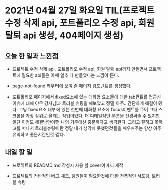 # 2021년 04월 27일 화요일 TIL(프로젝트 수정 삭제 api, 포트폴리오 수정 api, 회원 탈퇴 api 생성, 404페이지 생성)

## 오늘 한 일과 느낀점
- 프로젝트 수정 삭제 api, 포트폴리오 수정 api, 회원 탈퇴 api까지 만들면서 프로젝트에 필요한 api들은 이제 얼추 다 만들었다는 느낌이 든다.  

- page-not-found 라우터에 보여 줄 페이지 컴포넌트를 생성했다.  

- 포트폴리오 페이지에서 fixed요소에 있는 대화형 요소들에 대한 tab컨트롤 접근성 이슈에 대해 야무 강사님과 트러블 슈팅을 해보았고 정말 아주.. 간단하게 해결이 됐다. 그냥 fixed요소 내부에 있는 첫번째 대화형 요소에 focus이벤트를 주어 그때 스크롤을 가장 상위로 올리는 작업이었다. 더 디테일적인 부분을 신경써줄 수 있지만 일단 이정도 해결방안이면 나의 기준에선 충분하다고 생각한다. 그리고 잘하고 못하고를 떠나서 트러블슈팅이란 정말 내가 생각치 못했던것들을 깨우쳐주는 항상 아주 유익하고 좋은시간인것 같다.  

## 내일 할 일
- 프로젝트의 READMD.md 작성시 사용 할 cover이미지 제작  

- 프로젝트의 전반적인 버그 체크, 팀원들이 필요한것에 대한 전폭적인 서포팅, 트러블 슈팅
